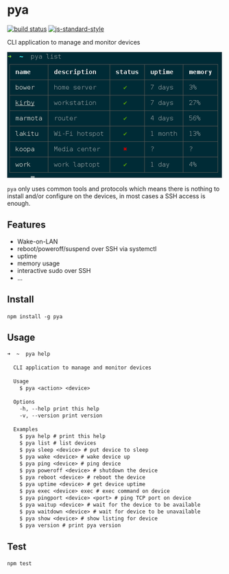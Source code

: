 pya
===

[![build status](https://img.shields.io/travis/sonnyp/pya/master.svg?style=flat-square)](https://travis-ci.org/sonnyp/pya/branches)
[![js-standard-style](https://img.shields.io/badge/code%20style-standard-brightgreen.svg?style=flat-square)](http://standardjs.com/)

CLI application to manage and monitor devices

![screenshot of "pya list"](https://raw.githubusercontent.com/sonnyp/pya/master/screenshot.png)

`pya` only uses common tools and protocols which means there is nothing to install and/or configure on the devices, in most cases a SSH access is enough.

## Features

* Wake-on-LAN
* reboot/poweroff/suspend over SSH via systemctl
* uptime
* memory usage
* interactive sudo over SSH
* ...

## Install

`npm install -g pya`

## Usage

```
➜  ~  pya help

  CLI application to manage and monitor devices

  Usage
    $ pya <action> <device>

  Options
    -h, --help print this help
    -v, --version print version

  Examples
    $ pya help # print this help
    $ pya list # list devices
    $ pya sleep <device> # put device to sleep
    $ pya wake <device> # wake device up
    $ pya ping <device> # ping device
    $ pya poweroff <device> # shutdown the device
    $ pya reboot <device> # reboot the device
    $ pya uptime <device> # get device uptime
    $ pya exec <device> exec # exec command on device
    $ pya pingport <device> <port> # ping TCP port on device
    $ pya waitup <device> # wait for the device to be available
    $ pya waitdown <device> # wait for device to be unavailable
    $ pya show <device> # show listing for device
    $ pya version # print pya version
```

## Test

`npm test`
